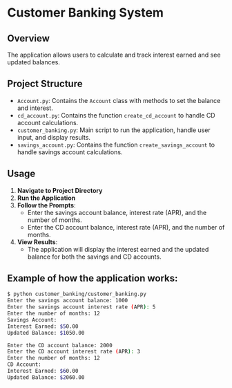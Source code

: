 # Customer Banking System
## Overview
The application allows users to calculate and track interest earned and see updated balances. 
## Project Structure
- `Account.py`: Contains the `Account` class with methods to set the balance and interest.
- `cd_account.py`: Contains the function `create_cd_account` to handle CD account calculations.
- `customer_banking.py`: Main script to run the application, handle user input, and display results.
- `savings_account.py`: Contains the function `create_savings_account` to handle savings account calculations.
## Usage
1. **Navigate to Project Directory**
2. **Run the Application**
3. **Follow the Prompts**:
    - Enter the savings account balance, interest rate (APR), and the number of months.
    - Enter the CD account balance, interest rate (APR), and the number of months.
4. **View Results**:
    - The application will display the interest earned and the updated balance for both the savings and CD accounts.
## Example of how the application works:
```bash
$ python customer_banking/customer_banking.py
Enter the savings account balance: 1000
Enter the savings account interest rate (APR): 5
Enter the number of months: 12
Savings Account:
Interest Earned: $50.00
Updated Balance: $1050.00

Enter the CD account balance: 2000
Enter the CD account interest rate (APR): 3
Enter the number of months: 12
CD Account:
Interest Earned: $60.00
Updated Balance: $2060.00
